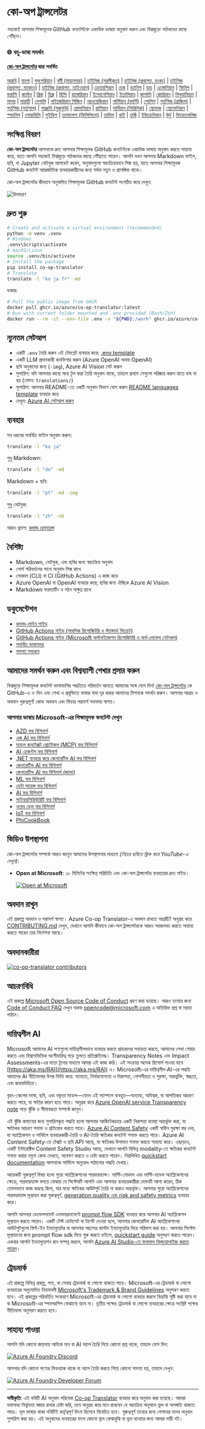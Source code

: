 <!--
CO_OP_TRANSLATOR_METADATA:
{
  "original_hash": "f579b7f148746593e3e9023b56a8c30d",
  "translation_date": "2025-10-22T11:58:06+00:00",
  "source_file": "README.md",
  "language_code": "bn"
}
-->
# কো-অপ ট্রান্সলেটর

_সহজেই আপনার শিক্ষামূলক GitHub কনটেন্টকে একাধিক ভাষায় অনুবাদ করুন এবং বিশ্বজুড়ে পাঠকদের কাছে পৌঁছান।_

### 🌐 বহু-ভাষা সমর্থন

#### [কো-অপ ট্রান্সলেটর](https://github.com/Azure/Co-op-Translator) দ্বারা সমর্থিত

<!-- CO-OP TRANSLATOR LANGUAGES TABLE START -->
[আরবি](../ar/README.md) | [বাংলা](./README.md) | [বুলগেরিয়ান](../bg/README.md) | [বর্মী (মায়ানমার)](../my/README.md) | [চাইনিজ (সরলীকৃত)](../zh/README.md) | [চাইনিজ (প্রথাগত, হংকং)](../hk/README.md) | [চাইনিজ (প্রথাগত, ম্যাকাও)](../mo/README.md) | [চাইনিজ (প্রথাগত, তাইওয়ান)](../tw/README.md) | [ক্রোয়েশিয়ান](../hr/README.md) | [চেক](../cs/README.md) | [ড্যানিশ](../da/README.md) | [ডাচ](../nl/README.md) | [এস্তোনিয়ান](../et/README.md) | [ফিনিশ](../fi/README.md) | [ফরাসি](../fr/README.md) | [জার্মান](../de/README.md) | [গ্রিক](../el/README.md) | [হিব্রু](../he/README.md) | [হিন্দি](../hi/README.md) | [হাঙ্গেরিয়ান](../hu/README.md) | [ইন্দোনেশিয়ান](../id/README.md) | [ইতালিয়ান](../it/README.md) | [জাপানি](../ja/README.md) | [কোরিয়ান](../ko/README.md) | [লিথুয়ানিয়ান](../lt/README.md) | [মালয়](../ms/README.md) | [মারাঠি](../mr/README.md) | [নেপালি](../ne/README.md) | [নাইজেরিয়ান পিজিন](../pcm/README.md) | [নরওয়েজিয়ান](../no/README.md) | [পার্সিয়ান (ফার্সি)](../fa/README.md) | [পোলিশ](../pl/README.md) | [পর্তুগিজ (ব্রাজিল)](../br/README.md) | [পর্তুগিজ (পর্তুগাল)](../pt/README.md) | [পাঞ্জাবি (গুরুমুখি)](../pa/README.md) | [রোমানিয়ান](../ro/README.md) | [রাশিয়ান](../ru/README.md) | [সার্বিয়ান (সিরিলিক)](../sr/README.md) | [স্লোভাক](../sk/README.md) | [স্লোভেনিয়ান](../sl/README.md) | [স্প্যানিশ](../es/README.md) | [সোয়াহিলি](../sw/README.md) | [সুইডিশ](../sv/README.md) | [তাগালোগ (ফিলিপিনো)](../tl/README.md) | [তামিল](../ta/README.md) | [থাই](../th/README.md) | [তুর্কি](../tr/README.md) | [ইউক্রেনিয়ান](../uk/README.md) | [উর্দু](../ur/README.md) | [ভিয়েতনামিজ](../vi/README.md)
<!-- CO-OP TRANSLATOR LANGUAGES TABLE END -->

## সংক্ষিপ্ত বিবরণ

**কো-অপ ট্রান্সলেটর** আপনাকে দ্রুত আপনার শিক্ষামূলক GitHub কনটেন্টকে একাধিক ভাষায় অনুবাদ করতে সাহায্য করে, যাতে আপনি সহজেই বিশ্বজুড়ে পাঠকদের কাছে পৌঁছাতে পারেন। আপনি যখন আপনার Markdown ফাইল, ছবি, বা Jupyter নোটবুক আপডেট করেন, অনুবাদগুলো স্বয়ংক্রিয়ভাবে সিঙ্ক হয়, যাতে আপনার শিক্ষামূলক GitHub কনটেন্ট আন্তর্জাতিক ব্যবহারকারীদের জন্য সর্বদা নতুন ও প্রাসঙ্গিক থাকে।

কো-অপ ট্রান্সলেটর কীভাবে অনুবাদিত শিক্ষামূলক GitHub কনটেন্ট সংগঠিত করে দেখুন:

![উদাহরণ](../../translated_images/translation-ex.0c8aa6a7ee0aad2b35cddcc110c719baf0afc640e8c5a45540e6c166b9907d91.bn.png)

## দ্রুত শুরু

```bash
# Create and activate a virtual environment (recommended)
python -m venv .venv
# Windows
.venv\Scripts\activate
# macOS/Linux
source .venv/bin/activate
# Install the package
pip install co-op-translator
# Translate
translate -l "ko ja fr" -md
```

ডকার:

```bash
# Pull the public image from GHCR
docker pull ghcr.io/azure/co-op-translator:latest
# Run with current folder mounted and .env provided (Bash/Zsh)
docker run --rm -it --env-file .env -v "${PWD}:/work" ghcr.io/azure/co-op-translator:latest -l "ko ja fr" -md
```

## ন্যূনতম সেটআপ

- একটি `.env` তৈরি করুন এই টেমপ্লেট ব্যবহার করে: [.env.template](../../.env.template)
- একটি LLM প্রদানকারী কনফিগার করুন (Azure OpenAI অথবা OpenAI)
- ছবি অনুবাদের জন্য (`-img`), Azure AI Vision সেট করুন
- সুপারিশ: যদি আপনার কাছে অন্য টুল দ্বারা তৈরি অনুবাদ থাকে, তাহলে প্রথমে সেগুলো পরিষ্কার করুন যাতে দ্বন্দ্ব না হয় (যেমন: `translations/`)
- সুপারিশ: আপনার README-তে একটি অনুবাদ বিভাগ যোগ করুন [README languages template](./README_languages_template.md) ব্যবহার করে
- দেখুন: [Azure AI সেটআপ করুন](./getting_started/set-up-azure-ai.md)

## ব্যবহার

সব ধরনের সমর্থিত ফাইল অনুবাদ করুন:

```bash
translate -l "ko ja"
```

শুধু Markdown:

```bash
translate -l "de" -md
```

Markdown + ছবি:

```bash
translate -l "pt" -md -img
```

শুধু নোটবুক:

```bash
translate -l "zh" -nb
```

আরও ফ্ল্যাগ: [কমান্ড রেফারেন্স](./getting_started/command-reference.md)

## বৈশিষ্ট্য

- Markdown, নোটবুক, এবং ছবির জন্য স্বয়ংক্রিয় অনুবাদ
- সোর্স পরিবর্তনের সাথে অনুবাদ সিঙ্ক রাখে
- লোকাল (CLI) বা CI (GitHub Actions) এ কাজ করে
- Azure OpenAI বা OpenAI ব্যবহার করে; ছবির জন্য ঐচ্ছিক Azure AI Vision
- Markdown ফরম্যাটিং ও গঠন অক্ষুণ্ণ রাখে

## ডকুমেন্টেশন

- [কমান্ড-লাইন গাইড](./getting_started/command-line-guide/command-line-guide.md)
- [GitHub Actions গাইড (পাবলিক রিপোজিটরি ও স্ট্যান্ডার্ড সিক্রেট)](./getting_started/github-actions-guide/github-actions-guide-public.md)
- [GitHub Actions গাইড (Microsoft অর্গানাইজেশন রিপোজিটরি ও অর্গ-লেভেল সেটআপ)](./getting_started/github-actions-guide/github-actions-guide-org.md)
- [সমর্থিত ভাষাসমূহ](./getting_started/supported-languages.md)
- [সমস্যা সমাধান](./getting_started/troubleshooting.md)

## আমাদের সমর্থন করুন এবং বিশ্বব্যাপী শেখার প্রসার করুন

বিশ্বজুড়ে শিক্ষামূলক কনটেন্ট ভাগাভাগির পদ্ধতিতে পরিবর্তন আনতে আমাদের সঙ্গে যোগ দিন! [কো-অপ ট্রান্সলেটর](https://github.com/azure/co-op-translator) কে GitHub-এ ⭐ দিন এবং শেখা ও প্রযুক্তিতে ভাষার বাধা দূর করার আমাদের মিশনকে সমর্থন করুন। আপনার আগ্রহ ও অবদান গুরুত্বপূর্ণ! কোড অবদান এবং ফিচার পরামর্শ সবসময় স্বাগত।

### আপনার ভাষায় Microsoft-এর শিক্ষামূলক কনটেন্ট দেখুন

- [AZD ফর বিগিনার্স](https://github.com/microsoft/AZD-for-beginners)
- [এজ AI ফর বিগিনার্স](https://github.com/microsoft/edgeai-for-beginners)
- [মডেল কনটেক্সট প্রোটোকল (MCP) ফর বিগিনার্স](https://github.com/microsoft/mcp-for-beginners)
- [AI এজেন্টস ফর বিগিনার্স](https://github.com/microsoft/ai-agents-for-beginners)
- [.NET ব্যবহার করে জেনারেটিভ AI ফর বিগিনার্স](https://github.com/microsoft/Generative-AI-for-beginners-dotnet)
- [জেনারেটিভ AI ফর বিগিনার্স](https://github.com/microsoft/generative-ai-for-beginners)
- [জেনারেটিভ AI ফর বিগিনার্স (জাভা)](https://github.com/microsoft/generative-ai-for-beginners-java)
- [ML ফর বিগিনার্স](https://aka.ms/ml-beginners)
- [ডেটা সায়েন্স ফর বিগিনার্স](https://aka.ms/datascience-beginners)
- [AI ফর বিগিনার্স](https://aka.ms/ai-beginners)
- [সাইবারসিকিউরিটি ফর বিগিনার্স](https://github.com/microsoft/Security-101)
- [ওয়েব ডেভ ফর বিগিনার্স](https://aka.ms/webdev-beginners)
- [IoT ফর বিগিনার্স](https://aka.ms/iot-beginners)
- [PhiCookBook](https://github.com/microsoft/PhiCookBook)

## ভিডিও উপস্থাপনা

কো-অপ ট্রান্সলেটর সম্পর্কে আরও জানুন আমাদের উপস্থাপনার মাধ্যমে _(নিচের ছবিতে ক্লিক করে YouTube-এ দেখুন)_:

- **Open at Microsoft**: ১৮ মিনিটের সংক্ষিপ্ত পরিচিতি এবং কো-অপ ট্রান্সলেটর ব্যবহারের দ্রুত গাইড।

  [![Open at Microsoft](../../translated_images/open-ms-thumbnail.946b356b89bc5f0e33dcebb852f7926b98c33f54c1a49ce01c36ae7f35e2443a.bn.jpg)](https://www.youtube.com/watch?v=jX_swfH_KNU)

## অবদান রাখুন

এই প্রকল্পে অবদান ও পরামর্শ স্বাগত। Azure Co-op Translator-এ অবদান রাখতে আগ্রহী? অনুগ্রহ করে [CONTRIBUTING.md](./CONTRIBUTING.md) দেখুন, যেখানে আপনি কীভাবে কো-অপ ট্রান্সলেটরকে আরও সহজলভ্য করতে সাহায্য করতে পারেন তার নির্দেশনা আছে।

## অবদানকারীরা

[![co-op-translator contributors](https://contrib.rocks/image?repo=Azure/co-op-translator)](https://github.com/Azure/co-op-translator/graphs/contributors)

## আচরণবিধি

এই প্রকল্পে [Microsoft Open Source Code of Conduct](https://opensource.microsoft.com/codeofconduct/) গ্রহণ করা হয়েছে।
আরও তথ্যের জন্য [Code of Conduct FAQ](https://opensource.microsoft.com/codeofconduct/faq/) দেখুন অথবা
[opencode@microsoft.com](mailto:opencode@microsoft.com) এ অতিরিক্ত প্রশ্ন বা মন্তব্য পাঠান।

## দায়িত্বশীল AI

Microsoft আমাদের AI পণ্যগুলো দায়িত্বশীলভাবে ব্যবহার করতে গ্রাহকদের সহায়তা করতে, আমাদের শেখা শেয়ার করতে এবং বিশ্বাসভিত্তিক অংশীদারিত্ব গড়ে তুলতে প্রতিশ্রুতিবদ্ধ। Transparency Notes এবং Impact Assessments-এর মতো টুলের মাধ্যমে আমরা এই কাজ করি। এই সংক্রান্ত অনেক রিসোর্স পাওয়া যাবে [https://aka.ms/RAI](https://aka.ms/RAI) এ।
Microsoft-এর দায়িত্বশীল AI-এর পদ্ধতি আমাদের AI নীতিমালার উপর ভিত্তি করে: ন্যায্যতা, নির্ভরযোগ্যতা ও নিরাপত্তা, গোপনীয়তা ও সুরক্ষা, অন্তর্ভুক্তি, স্বচ্ছতা, এবং জবাবদিহিতা।

বৃহৎ-স্কেলের ভাষা, ছবি, এবং বক্তৃতা মডেল—যেমন এই স্যাম্পলে ব্যবহৃত—অন্যায্য, অবিশ্বস্ত, বা আপত্তিকর আচরণ করতে পারে, যা ক্ষতির কারণ হতে পারে। অনুগ্রহ করে [Azure OpenAI service Transparency note](https://learn.microsoft.com/legal/cognitive-services/openai/transparency-note?tabs=text) পড়ে ঝুঁকি ও সীমাবদ্ধতা সম্পর্কে জানুন।

এই ঝুঁকি কমানোর জন্য সুপারিশকৃত পদ্ধতি হলো আপনার আর্কিটেকচারে একটি নিরাপত্তা ব্যবস্থা অন্তর্ভুক্ত করা, যা ক্ষতিকর আচরণ শনাক্ত ও প্রতিরোধ করতে পারে। [Azure AI Content Safety](https://learn.microsoft.com/azure/ai-services/content-safety/overview) একটি স্বাধীন সুরক্ষা স্তর দেয়, যা অ্যাপ্লিকেশন ও সার্ভিসে ব্যবহারকারী-তৈরি ও AI-তৈরি ক্ষতিকর কনটেন্ট শনাক্ত করতে পারে। Azure AI Content Safety-তে টেক্সট ও ছবি API আছে, যা ক্ষতিকর উপাদান শনাক্ত করতে সাহায্য করে। এছাড়াও, একটি ইন্টারেক্টিভ Content Safety Studio আছে, যেখানে আপনি বিভিন্ন modality-তে ক্ষতিকর কনটেন্ট শনাক্ত করার নমুনা কোড দেখতে, অন্বেষণ করতে ও চেষ্টা করতে পারেন। নিম্নলিখিত [quickstart documentation](https://learn.microsoft.com/azure/ai-services/content-safety/quickstart-text?tabs=visual-studio%2Clinux&pivots=programming-language-rest) আপনাকে সার্ভিসে অনুরোধ পাঠানোর পদ্ধতি দেখায়।

আরেকটি গুরুত্বপূর্ণ বিষয় হলো পুরো অ্যাপ্লিকেশনের পারফরম্যান্স। মাল্টি-মোডাল এবং মাল্টি-মডেল অ্যাপ্লিকেশনের ক্ষেত্রে, পারফরম্যান্স বলতে বোঝায় যে সিস্টেমটি আপনি এবং আপনার ব্যবহারকারীরা যেমনটি আশা করেন, ঠিক তেমনভাবে কাজ করছে কিনা, যার মধ্যে ক্ষতিকর আউটপুট তৈরি না করাও অন্তর্ভুক্ত। আপনার পুরো অ্যাপ্লিকেশনের পারফরম্যান্স মূল্যায়ন করা গুরুত্বপূর্ণ, [generation quality এবং risk and safety metrics](https://learn.microsoft.com/azure/ai-studio/concepts/evaluation-metrics-built-in) ব্যবহার করে।

আপনি আপনার ডেভেলপমেন্ট এনভায়রনমেন্টে [prompt flow SDK](https://microsoft.github.io/promptflow/index.html) ব্যবহার করে আপনার AI অ্যাপ্লিকেশন মূল্যায়ন করতে পারেন। একটি টেস্ট ডেটাসেট বা টার্গেট দেওয়া হলে, আপনার জেনারেটিভ AI অ্যাপ্লিকেশনের আউটপুটগুলো বিল্ট-ইন ইভ্যালুয়েটর বা আপনার পছন্দের কাস্টম ইভ্যালুয়েটর দিয়ে পরিমাপ করা হয়। আপনার সিস্টেম মূল্যায়নের জন্য prompt flow sdk দিয়ে শুরু করতে চাইলে, [quickstart guide](https://learn.microsoft.com/azure/ai-studio/how-to/develop/flow-evaluate-sdk) অনুসরণ করতে পারেন। একবার আপনি ইভ্যালুয়েশন রান সম্পন্ন করলে, আপনি [Azure AI Studio-তে ফলাফল ভিজ্যুয়ালাইজ করতে পারেন](https://learn.microsoft.com/azure/ai-studio/how-to/evaluate-flow-results)।

## ট্রেডমার্ক

এই প্রকল্পে বিভিন্ন প্রকল্প, পণ্য, বা সেবার ট্রেডমার্ক বা লোগো থাকতে পারে। Microsoft-এর ট্রেডমার্ক বা লোগো ব্যবহারের অনুমোদিত নিয়মাবলী [Microsoft's Trademark & Brand Guidelines](https://www.microsoft.com/en-us/legal/intellectualproperty/trademarks/usage/general) অনুসরণ করতে হবে।
এই প্রকল্পের পরিবর্তিত সংস্করণে Microsoft-এর ট্রেডমার্ক বা লোগো ব্যবহার করলে বিভ্রান্তি সৃষ্টি করা যাবে না বা Microsoft-এর স্পনসরশিপ বোঝানো যাবে না।
তৃতীয় পক্ষের ট্রেডমার্ক বা লোগো ব্যবহারের ক্ষেত্রে সংশ্লিষ্ট পক্ষের নীতিমালা অনুসরণ করতে হবে।

## সাহায্য পাওয়া

আপনি যদি কোনো জায়গায় আটকে যান বা AI অ্যাপ তৈরি নিয়ে কোনো প্রশ্ন থাকে, তাহলে যোগ দিন:

<a href="https://aka.ms/foundry/discord"><img src="https://img.shields.io/badge/Discord-Azure_AI_Foundry_Community_Discord-blue?style=for-the-badge&logo=discord&color=5865f2&logoColor=fff" alt="Azure AI Foundry Discord"></a>

আপনার যদি কোনো পণ্যের ফিডব্যাক থাকে বা অ্যাপ তৈরি করতে গিয়ে কোনো সমস্যা হয়, তাহলে দেখুন:

<a href="https://aka.ms/foundry/forum"><img src="https://img.shields.io/badge/GitHub-Azure_AI_Foundry_Developer_Forum-blue?style=for-the-badge&logo=github&color=000000&logoColor=fff" alt="Azure AI Foundry Developer Forum"></a>

---

**অস্বীকৃতি**:
এই নথিটি AI অনুবাদ পরিষেবা [Co-op Translator](https://github.com/Azure/co-op-translator) ব্যবহার করে অনুবাদ করা হয়েছে। আমরা যথাসাধ্য নির্ভুলতা বজায় রাখার চেষ্টা করি, তবে অনুগ্রহ করে মনে রাখবেন যে স্বয়ংক্রিয় অনুবাদে ভুল বা অসঙ্গতি থাকতে পারে। মূল ভাষায় থাকা নথিটিই কর্তৃত্বপূর্ণ উৎস হিসেবে বিবেচিত হবে। গুরুত্বপূর্ণ তথ্যের জন্য পেশাদার মানব অনুবাদ সুপারিশ করা হয়। এই অনুবাদের ব্যবহারের ফলে কোনো ভুল বোঝাবুঝি বা ভুল ব্যাখ্যার জন্য আমরা দায়ী নই।